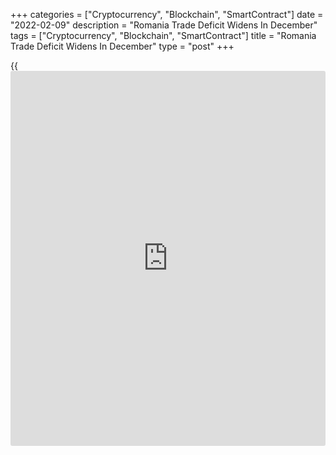 +++
categories = ["Cryptocurrency", "Blockchain", "SmartContract"]
date = "2022-02-09"
description = "Romania Trade Deficit Widens In December"
tags = ["Cryptocurrency", "Blockchain", "SmartContract"]
title = "Romania Trade Deficit Widens In December"
type = "post"
+++

{{<iframe id="large-banner" src="https://www.bounty.group/#slide=21.0" width="100%" height="600" scrolling="no" style="border: 0px solid rgb(216, 221, 230); border-radius: 3px;">}}

Romania's trade deficit widened in December, as exports and imports
increased, figures from the National Institute of Statistics showed on
Wednesday.

The trade deficit increased to EUR 2.339 billion in December from EUR
1.956 billion in the same month last year. In November, the trade
deficit was EUR 2.153 billion.

Exports rose 28.7 percent annually in December, following a 17.6 percent
growth in November.

Imports grew 26.2 percent yearly in December, following a 21.4 percent
rise in the previous month.

For the January to December period, the trade deficit was EUR 23.638
billion. Exports rose 20.1 percent and imports grew 22.1 percent.

For comments and feedback [contact](https://www.playgroundfx.com/contact/): editorial@rtt[news](https://www.letsplayfx.com/blog/forex-news-website/).com

[Economic News][1]

 **What parts of the world are seeing the best (and worst) economic
performances lately? Click[here][2] to check out our [Econ Scorecard][2]
and find out! See up-to-the-moment [ranking](https://www.playgroundfx.com/blog/crypto-exchange-ranking/)s for the best and worst
performers in [GDP][3], [unemployment rate][4], [inflation][5] and much
more.**

   1. www.rtt[news](https://www.letsplayfx.com/blog/forex-news-website/).com/Content/EconomicNews.aspx
   2. www.rtt[news](https://www.letsplayfx.com/blog/forex-news-website/).com/economic-scorecard/world-rank/unemployment-rate/highest-performance.aspx
   3. www.rtt[news](https://www.letsplayfx.com/blog/forex-news-website/).com/economic-scorecard/world-rank/GDP/highest-performance.aspx
   4. www.rtt[news](https://www.letsplayfx.com/blog/forex-news-website/).com/economic-scorecard/world-rank/unemployment-rate/lowest-performance.aspx
   5. www.rtt[news](https://www.letsplayfx.com/blog/forex-news-website/).com/economic-scorecard/world-rank/CPI/highest-performance.aspx